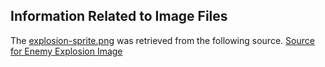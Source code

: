 Information Related to Image Files
---

The [explosion-sprite.png](/src/images/explosion-sprite.png) was retrieved from the following source.
[Source for Enemy Explosion Image](http://www.iconshut.com/explosion-sprite-ashey-sheet-icons/dT1hSFIwY0RvdkwyWmpNRGd1WkdWMmFXRnVkR0Z5ZEM1dVpYUXZabk0zTVM5bUx6SXdNVFF2TURjeUx6Y3ZNeTloYzJobGVWOWxlSEJzYjNOcGIyNWZjM0J5YVhSbFgzTm9aV1YwWDJKNVgyWnlZV3hsZUdsdmJpMWtOMkV4ZVhGb0xuQnVad3x1cj1odHRwOi8vaW1nYXJjYWRlLmNvbS8xL2V4cGxvc2lvbi1zcHJpdGUvfHc9NTEyfGg9NTEyfHQ9cG5nfA/)


